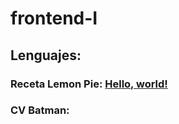 # frontend-I
## Lenguajes:
### Receta Lemon Pie: <a href="http://example.com/" target="_blank">Hello, world!</a>
### CV Batman:
